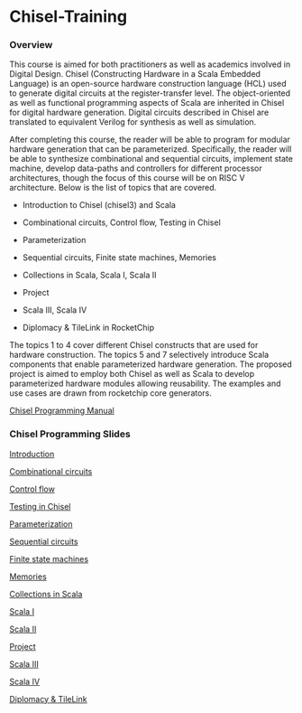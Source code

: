 # Chisel-Training

### Overview
This course is aimed for both practitioners as well as academics involved in Digital Design. Chisel (Constructing Hardware in a Scala Embedded Language) is an open-source hardware construction language (HCL) used to generate digital circuits at the register-transfer level. The object-oriented as well as functional programming aspects of Scala are inherited in Chisel for digital hardware generation. Digital circuits described in Chisel are translated to equivalent Verilog for synthesis as well as simulation. 

After completing this course, the reader will be able to program for modular hardware generation that can be parameterized. Specifically, the reader will be able to synthesize combinational and sequential circuits, implement state machine, develop data-paths and controllers for different processor architectures, though the focus of this course will be on RISC V architecture. 
Below is the list of topics that are covered.

- Introduction to Chisel (chisel3) and Scala 
- Combinational circuits, Control flow, Testing in Chisel
- Parameterization
- Sequential circuits, Finite state machines, Memories

- Collections in Scala, Scala I, Scala II
- Project
- Scala III, Scala IV
- Diplomacy & TileLink in RocketChip

The topics 1 to 4 cover different Chisel constructs that are used for hardware construction. The topics 5 and 7 selectively introduce Scala components that enable parameterized hardware generation. The proposed project is aimed to employ both Chisel as well as Scala to develop parameterized hardware modules allowing reusability. The examples and use cases are drawn from rocketchip core generators.


[Chisel Programming Manual](Chisel_Lab_manual.pdf)

### Chisel Programming Slides

[Introduction](Introduction.pdf)

[Combinational circuits](combinational.pdf)

[Control flow](control_combinational.pdf)

[Testing in Chisel](Chisel_testers.pdf)

[Parameterization](parameterization.pdf)

[Sequential circuits](sequential.pdf)

[Finite state machines](fsm.pdf)

[Memories](memory.pdf)

[Collections in Scala](Scala_collections.pdf)

[Scala I](scala1.pdf)

[Scala II](Scala2.pdf)

[Project](Project.pdf)

[Scala III](scala3.pdf)

[Scala IV](scala4.pdf)

[Diplomacy & TileLink](tilelink_diplomacy.pdf)

